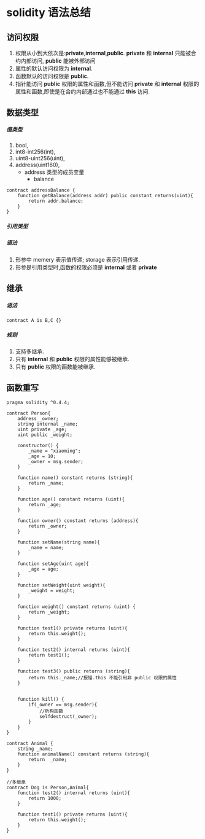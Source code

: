# solidity 语法总结  

## 访问权限  
1. 权限从小到大依次是:**private**,**internal**,**public**. **private** 和 **internal** 只能被合约内部访问, **public** 能被外部访问
2. 属性的默认访问权限为 **internal**.  
3. 函数默认的访问权限是 **public**.  
4. 指针能访问 **public** 权限的属性和函数,但不能访问 **private** 和 **internal** 权限的属性和函数,即使是在合约内部通过也不能通过 **this** 访问.  

## 数据类型  
##### 值类型  
1. bool,
2. int8-int256(int),
3. uint8-uint256(uint),
4. address(uint160),  
    * address 类型的成员变量  
        * balance  

        
```
contract addressBalance {
    function getBalance(address addr) public constant returns(uint){
        return addr.balance;
    }
}
```  


##### 引用类型  

##### 语法  
1. 形参中 memery 表示值传递; storage 表示引用传递.
2. 形参是引用类型时,函数的权限必须是 **internal** 或者 **private**  

## 继承  
##### 语法  

```
contract A is B,C {}
```  

##### 规则  
1. 支持多继承.  
2. 只有 **internal** 和 **public** 权限的属性能够被继承.  
3. 只有 **public** 权限的函数能被继承.  


## 函数重写  

```
pragma solidity ^0.4.4;

contract Person{
    address _owner;
    string internal _name;
    uint private _age;
    uint public _weight;

    constructor() {
        _name = "xiaoming";
        _age = 10;
        _owner = msg.sender;
    }

    function name() constant returns (string){
        return _name;
    }

    function age() constant returns (uint){
        return _age;
    }

    function owner() constant returns (address){
        return _owner;
    }

    function setName(string name){
        _name = name;
    }

    function setAge(uint age){
        _age = age;
    }

    function setWeight(uint weight){
        _weight = weight;
    }

    function weight() constant returns (uint) {
        return _weight;
    }

    function test1() private returns (uint){
        return this.weight();
    }

    function test2() internal returns (uint){
        return test1();
    }
    
    function test3() public returns (string){
        return this._name;//报错.this 不能引用非 public 权限的属性
    }


    function kill() {
        if(_owner == msg.sender){
            //析构函数
            selfdestruct(_owner);
        }
    }
}

contract Animal {
    string _name;
    function animalName() constant returns (string){
        return  _name;
    }
}

//多继承
contract Dog is Person,Animal{
    function test2() internal returns (uint){
        return 1000;
    }
    
    function test1() private returns (uint){
        return this.weight();
    }
}

``` 

